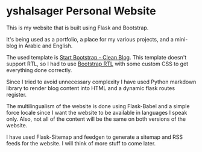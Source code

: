 # yshalsager Personal Website

This is my website that is built using Flask and Bootstrap.

It's being used as a portfolio, a place for my various projects, and a mini-blog in Arabic and English.

The used template is [Start Bootstrap - Clean Blog](https://github.com/StartBootstrap/startbootstrap-clean-blog). This template doesn't support RTL, so I had to use [Bootstrap RTL](https://github.com/MahdiMajidzadeh/bootstrap-v4-rtl) with some custom CSS to get everything done correctly.

Since I tried to avoid unnecessary complexity I have used Python markdown library to render blog content into HTML and a dynamic flask routes register.

The multilingualism of the website is done using Flask-Babel and a simple force locale since I want the website to be available in languages I speak only. Also, not all of the content will be the same on both versions of the website.

I have used Flask-Sitemap and feedgen to generate a sitemap and RSS feeds for the website. I will think of more stuff to come later.
